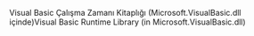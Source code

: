 <span data-ttu-id="1ae5e-101">Visual Basic Çalışma Zamanı Kitaplığı (Microsoft.VisualBasic.dll içinde)</span><span class="sxs-lookup"><span data-stu-id="1ae5e-101">Visual Basic Runtime Library (in Microsoft.VisualBasic.dll)</span></span>